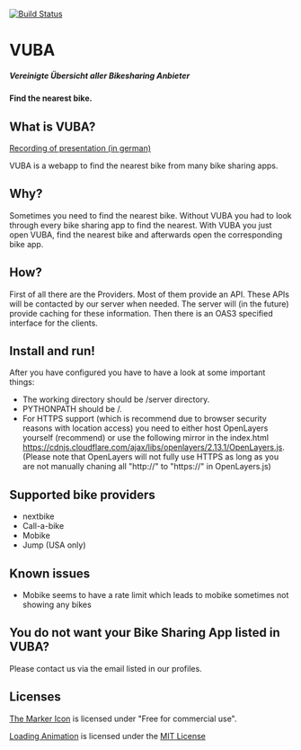 [![Build Status](https://dev.azure.com/TheMinefighter/VUBA/_apis/build/status/VUBA-CI?branchName=master)](https://dev.azure.com/TheMinefighter/VUBA/_build/latest?definitionId=5&branchName=master)
# VUBA
##### Vereinigte Übersicht aller Bikesharing Anbieter
#### Find the nearest bike.
## What is VUBA?
[Recording of presentation (in german)](https://media.ccc.de/v/jh19-cgn-vueba)

VUBA is a webapp to find the nearest bike from many bike sharing apps.
## Why?
Sometimes you need to find the nearest bike.
Without VUBA you had to look through every bike sharing app to find the nearest.
With VUBA you just open VUBA, find the nearest bike and afterwards open the corresponding bike app.
## How?
First of all there are the Providers.
Most of them provide an API.
These APIs will be contacted by our server when needed.
The server will (in the future) provide caching for these information.
Then there is an OAS3 specified interface for the clients.
## Install and run!
After you have configured you have to have a look at some important things:
 - The working directory should be /server directory.
 - PYTHONPATH should be /.
 - For HTTPS support (which is recommend due to browser security reasons with location access) you need to either host OpenLayers yourself (recommend) or
 use the following mirror in the index.html https://cdnjs.cloudflare.com/ajax/libs/openlayers/2.13.1/OpenLayers.js.
 (Please note that OpenLayers will not fully use HTTPS as long as you are not manually chaning all "http://" to "https://" in OpenLayers.js)
## Supported bike providers
 - nextbike
 - Call-a-bike
 - Mobike
 - Jump (USA only)
## Known issues
 - Mobike seems to have a rate limit which leads to mobike sometimes not showing any bikes
## You do not want your Bike Sharing App listed in VUBA?
Please contact us via the email listed in our profiles.
## Licenses
[The Marker Icon](https://www.iconfinder.com/icons/383108/map_marker_icon) is licensed under "Free for commercial use".

[Loading Animation](https://tobiasahlin.com/spinkit/) is licensed under the [MIT License](https://github.com/tobiasahlin/SpinKit/blob/master/LICENSE)

